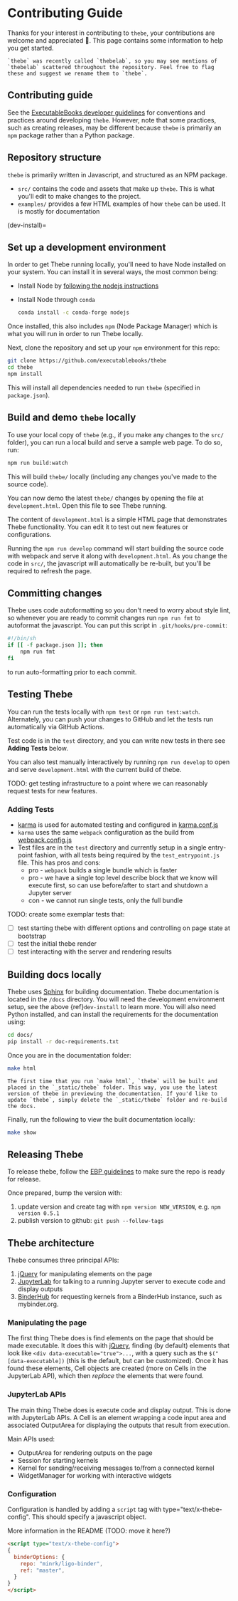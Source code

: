 # Contributing Guide

Thanks for your interest in contributing to `thebe`, your contributions are welcome and appreciated 🎉. This page contains some information to help you get started.

```{note}
`thebe` was recently called `thebelab`, so you may see mentions of `thebelab` scattered throughout the repository. Feel free to flag these and suggest we rename them to `thebe`.
```

## Contributing guide

See the [ExecutableBooks developer guidelines](https://executablebooks.org/en/latest/contributing.html) for conventions and practices around developing `thebe`. However, note that some practices, such as creating releases, may be different because `thebe` is primarily an `npm` package rather than a Python package.

## Repository structure

`thebe` is primarily written in Javascript, and structured as an NPM package.

- `src/` contains the code and assets that make up `thebe`. This is what you'll edit to make changes to the project.
- `examples/` provides a few HTML examples of how `thebe` can be used. It is mostly for documentation

(dev-install)=
## Set up a development environment

In order to get Thebe running locally, you'll need to have Node installed on your system. You can install it in several ways, the most common being:

- Install Node by [following the nodejs instructions](https://nodejs.org/en/download/)
- Install Node through `conda`

  ```bash
  conda install -c conda-forge nodejs
  ```

Once installed, this also includes `npm` (Node Package Manager) which is what you will run in order to run Thebe locally.

Next, clone the repository and set up your `npm` environment for this repo:

```bash
git clone https://github.com/executablebooks/thebe
cd thebe
npm install
```

This will install all dependencies needed to run `thebe` (specified in `package.json`).

## Build and demo `thebe` locally

To use your local copy of `thebe` (e.g., if you make any changes to the `src/` folder), you can run a local build and serve a sample web page. To do so, run:

```bash
npm run build:watch
```

This will build `thebe/` locally (including any changes you've made to the source code).

You can now demo the latest `thebe/` changes by opening the file at `development.html`. Open this file to see Thebe running.

The content of `development.html` is a simple HTML page that demonstrates Thebe functionality. You can edit it to test out new features or configurations.

Running the `npm run develop` command will start building the source code with webpack and serve it along with `development.html`.
As you change the code in `src/`,
the javascript will automatically be re-built,
but you'll be required to refresh the page.

## Committing changes

Thebe uses code autoformatting so you don't need to worry about style lint,
so whenever you are ready to commit changes
run `npm run fmt` to autoformat the javascript.
You can put this script in `.git/hooks/pre-commit`:

```bash
#!/bin/sh
if [[ -f package.json ]]; then
    npm run fmt
fi
```

to run auto-formatting prior to each commit.

## Testing Thebe

You can run the tests locally with `npm test` or `npm run test:watch`.
Alternately, you can push your changes to GitHub and let the tests run automatically via GitHub Actions.

Test code is in the `test` directory, and you can write new tests in there see **Adding Tests** below.

You can also test manually interactively by running `npm run develop` to open and serve `development.html` with the current build of thebe.

TODO: get testing infrastructure to a point where we can reasonably request tests for new features.
### Adding Tests

 - [karma](https://karma-runner.github.io/latest/index.html) is used for automated testing and configured in [karma.conf.js](.karma.conf.js)
 - `karma` uses the same `webpack` configuration as the build from [webpack.config.js](./webpack.config.js)
 - Test files are in the `test` directory and currently setup in a single entry-point fashion, with all tests being required by the `test_entrypoint.js` file. This has pros and cons:
    - pro - `webpack` builds a single bundle which is faster
    - pro - we have a single top level describe block that we know will execute first, so can use before/after to start and shutdown a Jupyter server
    - con - we cannot run single tests, only the full bundle

TODO: create some exemplar tests that:
 - [ ] test starting thebe with different options and controlling on page state at bootstrap
 - [ ] test the initial thebe render
 - [ ] test interacting with the server and rendering results

## Building docs locally

Thebe uses [Sphinx](https://www.sphinx-doc.org/) for building documentation. Thebe documentation is located in the `/docs` directory.
You will need the development environment setup, see the above {ref}`dev-install` to learn more.
You will also need Python installed, and can install the requirements for the documentation using:

```bash
cd docs/
pip install -r doc-requirements.txt
```

Once you are in the documentation folder:

```bash
make html
```

```{note}
The first time that you run `make html`, `thebe` will be built and placed in the `_static/thebe` folder. This way, you use the latest version of thebe in previewing the documentation. If you'd like to update `thebe`, simply delete the `_static/thebe` folder and re-build the docs.
```

Finally, run the following to view the built documentation locally:

```bash
make show
```

## Releasing Thebe

To release thebe, follow the [EBP guidelines](https://executablebooks.org/en/latest/contributing.html#releases-and-change-logs) to make sure the repo is ready for release.

Once prepared, bump the version with:

1. update version and create tag with `npm version NEW_VERSION`, e.g. `npm version 0.5.1`
2. publish version to github: `git push --follow-tags`

## Thebe architecture

Thebe consumes three principal APIs:

1. [jQuery][] for manipulating elements on the page
2. [JupyterLab][] for talking to a running Jupyter server to execute code and display outputs
3. [BinderHub][] for requesting kernels from a BinderHub instance, such as mybinder.org.

### Manipulating the page

The first thing Thebe does is find elements on the page
that should be made executable.
It does this with [jQuery][],
finding (by default) elements that look like `<div data-executable="true">...`,
with a query such as the `$("[data-executable])` (this is the default, but can be customized).
Once it has found these elements,
Cell objects are created (more on Cells in the JupyterLab API), which then *replace* the elements that were found.

### JupyterLab APIs

The main thing Thebe does is execute code and display output.
This is done with JupyterLab APIs.
A Cell is an element wrapping a code input area and associated OutputArea for displaying the outputs that result from execution.

Main APIs used:

- OutputArea for rendering outputs on the page
- Session for starting kernels
- Kernel for sending/receiving messages to/from a connected kernel
- WidgetManager for working with interactive widgets

### Configuration

Configuration is handled by adding a `script` tag with type="text/x-thebe-config". This should specify a javascript object.

More information in the README (TODO: move it here?)

```html
<script type="text/x-thebe-config">
{
  binderOptions: {
    repo: "minrk/ligo-binder",
    ref: "master",
  }
}
</script>
```


[jQuery]: https://jquery.com
[JupyterLab]: https://jupyterlab.readthedocs.io
[BinderHub]: https://binderhub.readthedocs.org
